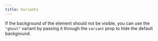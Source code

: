```yaml
---
title: Variants
---
```


If the background of the element should not be visible, you can use the `"ghost"` variant by passing it through the `variant` prop to hide the default background.
